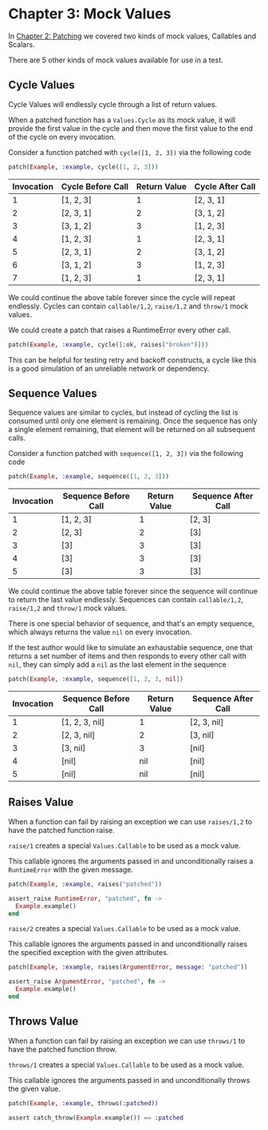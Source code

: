 # Chapter 3: Mock Values

In [Chapter 2: Patching](02-patching.html) we covered two kinds of mock values, Callables and Scalars.

There are 5 other kinds of mock values available for use in a test.

## Cycle Values

Cycle Values will endlessly cycle through a list of return values.  

When a patched function has a `Values.Cycle` as its mock value, it will provide the first value in the cycle and then move the first value to the end of the cycle on every invocation.

Consider a function patched with `cycle([1, 2, 3])` via the following code

```elixir
patch(Example, :example, cycle([1, 2, 3]))
```

| Invocation | Cycle Before Call | Return Value | Cycle After Call |
|------------|-------------------|--------------|------------------|
| 1          | [1, 2, 3]         | 1            | [2, 3, 1]        |
| 2          | [2, 3, 1]         | 2            | [3, 1, 2]        |
| 3          | [3, 1, 2]         | 3            | [1, 2, 3]        |
| 4          | [1, 2, 3]         | 1            | [2, 3, 1]        |
| 5          | [2, 3, 1]         | 2            | [3, 1, 2]        |
| 6          | [3, 1, 2]         | 3            | [1, 2, 3]        |
| 7          | [1, 2, 3]         | 1            | [2, 3, 1]        |

We could continue the above table forever since the cycle will repeat endlessly.  Cycles can contain `callable/1,2`, `raise/1,2` and `throw/1` mock values.

We could create a patch that raises a RuntimeError every other call.

```elixir
patch(Example, :example, cycle([:ok, raises("broken")]))
```

This can be helpful for testing retry and backoff constructs, a cycle like this is a good simulation of an unreliable network or dependency.

## Sequence Values

Sequence values are similar to cycles, but instead of cycling the list is consumed until only one element is remaining.  Once the sequence has only a single element remaining, that element will be returned on all subsequent calls.

Consider a function patched with `sequence([1, 2, 3])` via the following code

```elixir
patch(Example, :example, sequence([1, 2, 3]))
```

| Invocation | Sequence Before Call | Return Value | Sequence After Call |
|------------|----------------------|--------------|---------------------|
| 1          | [1, 2, 3]            | 1            | [2, 3]              |
| 2          | [2, 3]               | 2            | [3]                 |
| 3          | [3]                  | 3            | [3]                 |
| 4          | [3]                  | 3            | [3]                 |
| 5          | [3]                  | 3            | [3]                 |

We could continue the above table forever since the sequence will continue to return the last value endlessly.  Sequences can contain `callable/1,2`, `raise/1,2` and `throw/1` mock values.

There is one special behavior of sequence, and that's an empty sequence, which always returns the value `nil` on every invocation.

If the test author would like to simulate an exhaustable sequence, one that returns a set number of items and then responds to every other call with `nil`, they can simply add a `nil` as the last element in the sequence

```elixir
patch(Example, :example, sequence([1, 2, 3, nil])
```

| Invocation | Sequence Before Call | Return Value | Sequence After Call |
|------------|----------------------|--------------|---------------------|
| 1          | [1, 2, 3, nil]       | 1            | [2, 3, nil]         |
| 2          | [2, 3, nil]          | 2            | [3, nil]            |
| 3          | [3, nil]             | 3            | [nil]               |
| 4          | [nil]                | nil          | [nil]               |
| 5          | [nil]                | nil          | [nil]               |

## Raises Value

When a function can fail by raising an exception we can use `raises/1,2` to have the patched function raise.

`raise/1` creates a special `Values.Callable` to be used as a mock value.

This callable ignores the arguments passed in and unconditionally raises a `RuntimeError` with the
given message.

```elixir
patch(Example, :example, raises("patched"))

assert_raise RuntimeError, "patched", fn ->
  Example.example()
end
```

`raise/2` creates a special `Values.Callable` to be used as a mock value.

This callable ignores the arguments passed in and unconditionally raises the specified exception with the given attributes.

```elixir
patch(Example, :example, raises(ArgumentError, message: "patched"))

assert_raise ArgumentError, "patched", fn ->
  Example.example()
end
```

## Throws Value

When a function can fail by raising an exception we can use `throws/1` to have the patched function throw.

`throws/1` creates a special `Values.Callable` to be used as a mock value.

This callable ignores the arguments passed in and unconditionally throws the given value.

```elixir
patch(Example, :example, throws(:patched))

assert catch_throw(Example.example()) == :patched
```

